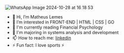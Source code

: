 ![WhatsApp Image 2024-10-28 at 16 18 53](https://github.com/user-attachments/assets/a8ac472c-b49c-4d6d-a12e-e9d04c63c3d6)

- 👋 Hi, I’m Matheus Lemes
- 👀 I’m interested in FRONT-END | HTML | CSS | GO
- 🌱 I'm currently reading Financial Psychology
- 💞️ I'm majoring in systems analysis and development 
- 📫 How to reach me: [linkedin](https://www.linkedin.com/in/matheus-lemes-b32b7b242?utm_source=share&utm_campaign=share_via&utm_content=profile&utm_medium=android_app)
- ⚡ Fun fact: I love sports ⚡

<!---
matheuslemes1/matheuslemes1 is a ✨ special ✨ repository because its `README.md` (this file) appears on your GitHub profile.
You can click the Preview link to take a look at your changes.
--->
